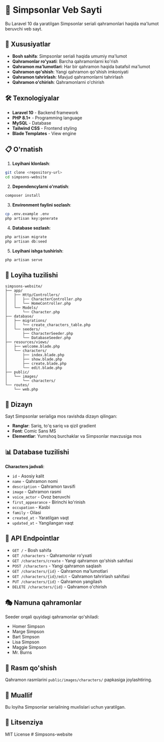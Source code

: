 # 🍩 Simpsonlar Veb Sayti

Bu Laravel 10 da yaratilgan Simpsonlar seriali qahramonlari haqida ma'lumot beruvchi veb sayt.

## 🚀 Xususiyatlar

- **Bosh sahifa**: Simpsonlar seriali haqida umumiy ma'lumot
- **Qahramonlar ro'yxati**: Barcha qahramonlarni ko'rish
- **Qahramon ma'lumotlari**: Har bir qahramon haqida batafsil ma'lumot
- **Qahramon qo'shish**: Yangi qahramon qo'shish imkoniyati
- **Qahramon tahrirlash**: Mavjud qahramonlarni tahrirlash
- **Qahramon o'chirish**: Qahramonlarni o'chirish

## 🛠️ Texnologiyalar

- **Laravel 10** - Backend framework
- **PHP 8.1+** - Programming language
- **MySQL** - Database
- **Tailwind CSS** - Frontend styling
- **Blade Templates** - View engine

## 📋 O'rnatish

1. **Loyihani klonlash**:
```bash
git clone <repository-url>
cd simpsons-website
```

2. **Dependencylarni o'rnatish**:
```bash
composer install
```

3. **Environment faylini sozlash**:
```bash
cp .env.example .env
php artisan key:generate
```

4. **Database sozlash**:
```bash
php artisan migrate
php artisan db:seed
```

5. **Loyihani ishga tushirish**:
```bash
php artisan serve
```

## 📁 Loyiha tuzilishi

```
simpsons-website/
├── app/
│   ├── Http/Controllers/
│   │   ├── CharacterController.php
│   │   └── HomeController.php
│   └── Models/
│       └── Character.php
├── database/
│   ├── migrations/
│   │   └── create_characters_table.php
│   └── seeders/
│       ├── CharacterSeeder.php
│       └── DatabaseSeeder.php
├── resources/views/
│   ├── welcome.blade.php
│   └── characters/
│       ├── index.blade.php
│       ├── show.blade.php
│       ├── create.blade.php
│       └── edit.blade.php
├── public/
│   └── images/
│       └── characters/
└── routes/
    └── web.php
```

## 🎨 Dizayn

Sayt Simpsonlar serialiga mos ravishda dizayn qilingan:
- **Ranglar**: Sariq, to'q sariq va qizil gradient
- **Font**: Comic Sans MS
- **Elementlar**: Yumshoq burchaklar va Simpsonlar mavzusiga mos

## 📊 Database tuzilishi

**Characters jadvali**:
- `id` - Asosiy kalit
- `name` - Qahramon nomi
- `description` - Qahramon tavsifi
- `image` - Qahramon rasmi
- `voice_actor` - Ovoz beruvchi
- `first_appearance` - Birinchi ko'rinish
- `occupation` - Kasbi
- `family` - Oilasi
- `created_at` - Yaratilgan vaqt
- `updated_at` - Yangilangan vaqt

## 🎯 API Endpointlar

- `GET /` - Bosh sahifa
- `GET /characters` - Qahramonlar ro'yxati
- `GET /characters/create` - Yangi qahramon qo'shish sahifasi
- `POST /characters` - Yangi qahramon saqlash
- `GET /characters/{id}` - Qahramon ma'lumotlari
- `GET /characters/{id}/edit` - Qahramon tahrirlash sahifasi
- `PUT /characters/{id}` - Qahramon yangilash
- `DELETE /characters/{id}` - Qahramon o'chirish

## 🎭 Namuna qahramonlar

Seeder orqali quyidagi qahramonlar qo'shiladi:
- Homer Simpson
- Marge Simpson
- Bart Simpson
- Lisa Simpson
- Maggie Simpson
- Mr. Burns

## 🔧 Rasm qo'shish

Qahramon rasmlarini `public/images/characters/` papkasiga joylashtiring.

## 📝 Muallif

Bu loyiha Simpsonlar serialining muxlislari uchun yaratilgan.

## 📄 Litsenziya

MIT License
#   S i m p s o n s - w e b s i t e  
 
